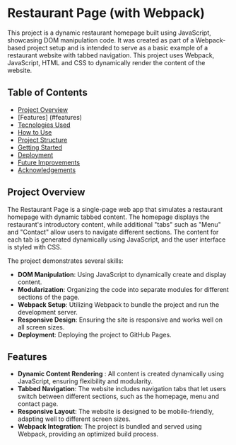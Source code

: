 # Restaurant Page (with Webpack)
This project is a dynamic restaurant homepage built using JavaScript, showcasing DOM manipulation code. It was created as part of a Webpack-based project setup and is intended to serve as a basic example of a restaurant website with tabbed navigation. This project uses Webpack, JavaScript, HTML and CSS to dynamically render the content of the website.

## Table of Contents

- [Project Overview](#project-overview)
- [Features] (#features)
- [Tecnologies Used](#technologies-used)
- [How to Use](#how-to-use)
- [Project Structure](#project-structure)
- [Getting Started](#getting-started)
- [Deployment](#deployment)
- [Future Improvements](#future-improvements)
- [Acknowledgements](#ackgnowledgements)


## Project Overview

The Restaurant Page is a single-page web app that simulates a restaurant homepage with dynamic tabbed content. The homepage displays the restaurant's introductory content, while additional "tabs" such as "Menu" and "Contact" allow users to navigate different sections. The content for each tab is generated dynamically using JavaScript, and the user interface is styled with CSS.

The project demonstrates several skills:
- **DOM Manipulation**: Using JavaScript to dynamically create and display content.
- **Modularization**: Organizing the code into separate modules for different sections of the page.
- **Webpack Setup**: Utilizing Webpack to bundle the project and run the development server.
- **Responsive Design**: Ensuring the site is responsive and works well on all screen sizes.
- **Deployment**: Deploying the project to GitHub Pages.


## Features

- **Dynamic Content Rendering** : All content is created dynamically using JavaScript, ensuring flexibility and modularity.
- **Tabbed Navigation**: The website includes navigation tabs that let users switch between different sections, such as the homepage, menu and contact page.
- **Responsive Layout**: The website is designed to be mobile-friendly, adapting well to different screen sizes.
- **Webpack Integration**: The project is bundled and served using Webpack, providing an optimized build process.


